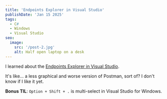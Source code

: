 ```yaml
---
title: 'Endpoints Explorer in Visual Studio'
publishDate: 'Jan 15 2025'
tags:
  - C#
  - Windows
  - Visual Studio
seo:
  image:
    src: '/post-2.jpg'
    alt: Half open laptop on a desk
---
```


I learned about the [Endpoints Explorer in Visual Studio](https://learn.microsoft.com/en-us/aspnet/core/tutorials/min-web-api?view=aspnetcore-9.0&tabs=visual-studio#test-posting-data).

It's like... a less graphical and worse version of Postman, sort of? I don't know if I like it yet.

**Bonus TIL**: `Option + Shift + .` is multi-select in Visual Studio for Windows.
